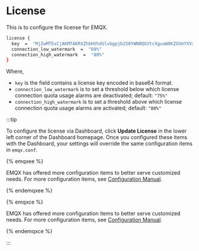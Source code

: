 # License

This is to configure the license for EMQX. 

```bash
license {
  key  =  "MjIwMTExCjAKMTAKRXZhbHVhdGlvbgpjb250YWN0QGVtcXguaW8KZGVmYXVsdAoyMDIzMDEwOQoxODI1CjEwMAo=.MEUCIG62t8W15g05f1cKx3tA3YgJoR0dmyHOPCdbUxBGxgKKAiEAhHKh8dUwhU+OxNEaOn8mgRDtiT3R8RZooqy6dEsOmDI="
  connection_low_watermark  =  "60%"
  connection_high_watermark  =  "80%"
}
```

Where,

- `key` is the field contains a license key encoded in base64 format.
- `connection_low_watermark` is to set a threshold below which license connection quota usage alarms are deactivated; default: `"75%"`
- `connection_high_watermark` is to set a threshold above which license connection quota usage alarms are activated; default: `"80%"`

:::tip

To configure the license via Dashboard, click **Update License** in the lower left corner of the Dashboard homepage. Once you configured these items with the Dashboard, your settings will override the same configuration items in `emqx.conf`.

{% emqxee %}

EMQX has offered more configuration items to better serve customized needs. For more configuration items, see [Configuration Manual](https://docs.emqx.com/zh/enterprise/v5.0/configuration/configuration-manual.html).

{% endemqxee %}

{% emqxce %}

EMQX has offered more configuration items to better serve customized needs. For more configuration items, see [Configuration Manual](https://www.emqx.io/docs/zh/v5.0/configuration/configuration-manual.html).

{% endemqxce %}

:::